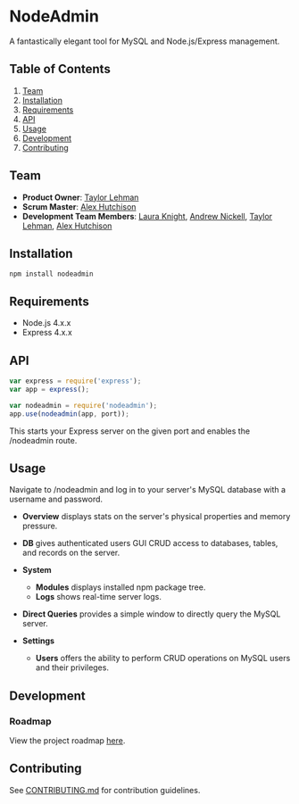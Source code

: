 # NodeAdmin

A fantastically elegant tool for MySQL and Node.js/Express management.


## Table of Contents
1. [Team](#team)
1. [Installation](#installation)
1. [Requirements](#requirements)
1. [API](#api)
1. [Usage](#usage)
1. [Development](#development)
1. [Contributing](#contributing)

## Team

  - __Product Owner__: [Taylor Lehman](https://github.com/taylorleh)
  - __Scrum Master__: [Alex Hutchison](https://github.com/dutchers)
  - __Development Team Members__: [Laura Knight](https://github.com/ljknight), [Andrew Nickell](https://github.com/nickell-andrew), [Taylor Lehman](https://github.com/taylorleh), [Alex Hutchison](https://github.com/dutchers)

## Installation

```
npm install nodeadmin
```

## Requirements

- Node.js 4.x.x
- Express 4.x.x

## API

```javascript
var express = require('express');
var app = express();

var nodeadmin = require('nodeadmin');
app.use(nodeadmin(app, port));
```
This starts your Express server on the given port and enables the /nodeadmin route. 

## Usage

Navigate to /nodeadmin and log in to your server's MySQL database with a username and password.

- **Overview** displays stats on the server's physical properties and memory pressure.

- **DB** gives authenticated users GUI CRUD access to databases, tables, and records on the server.

- **System** 
  - **Modules** displays installed npm package tree.
  - **Logs** shows real-time server logs.

- **Direct Queries** provides a simple window to directly query the MySQL server.

- **Settings** 
  - **Users** offers the ability to perform CRUD operations on MySQL users and their privileges.

## Development

### Roadmap

View the project roadmap [here](https://github.com/nodeadmin/nodeadmin/issues).

## Contributing

See [CONTRIBUTING.md](CONTRIBUTING.md) for contribution guidelines.
